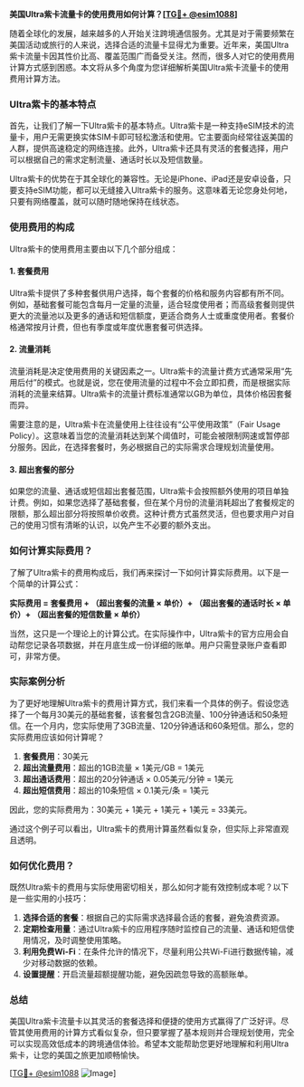 **美国Ultra紫卡流量卡的使用费用如何计算？[[TG💪+ @esim1088](https://t.me/s/esim1088)]**

随着全球化的发展，越来越多的人开始关注跨境通信服务。尤其是对于需要频繁在美国活动或旅行的人来说，选择合适的流量卡显得尤为重要。近年来，美国Ultra紫卡流量卡因其性价比高、覆盖范围广而备受关注。然而，很多人对它的使用费用计算方式感到困惑。本文将从多个角度为您详细解析美国Ultra紫卡流量卡的使用费用计算方法。

### Ultra紫卡的基本特点

首先，让我们了解一下Ultra紫卡的基本特点。Ultra紫卡是一种支持eSIM技术的流量卡，用户无需更换实体SIM卡即可轻松激活和使用。它主要面向经常往返美国的人群，提供高速稳定的网络连接。此外，Ultra紫卡还具有灵活的套餐选择，用户可以根据自己的需求定制流量、通话时长以及短信数量。

Ultra紫卡的优势在于其全球化的兼容性。无论是iPhone、iPad还是安卓设备，只要支持eSIM功能，都可以无缝接入Ultra紫卡的服务。这意味着无论您身处何地，只要有网络覆盖，就可以随时随地保持在线状态。

### 使用费用的构成

Ultra紫卡的使用费用主要由以下几个部分组成：

#### 1. 套餐费用

Ultra紫卡提供了多种套餐供用户选择，每个套餐的价格和服务内容都有所不同。例如，基础套餐可能包含每月一定量的流量，适合轻度使用者；而高级套餐则提供更大的流量池以及更多的通话和短信额度，更适合商务人士或重度使用者。套餐价格通常按月计费，但也有季度或年度优惠套餐可供选择。

#### 2. 流量消耗

流量消耗是决定使用费用的关键因素之一。Ultra紫卡的流量计费方式通常采用“先用后付”的模式。也就是说，您在使用流量的过程中不会立即扣费，而是根据实际消耗的流量来结算。Ultra紫卡的流量计费标准通常以GB为单位，具体价格因套餐而异。

需要注意的是，Ultra紫卡在流量使用上往往设有“公平使用政策”（Fair Usage Policy）。这意味着当您的流量消耗达到某个阈值时，可能会被限制网速或暂停部分服务。因此，在选择套餐时，务必根据自己的实际需求合理规划流量使用。

#### 3. 超出套餐的部分

如果您的流量、通话或短信超出套餐范围，Ultra紫卡会按照额外使用的项目单独计费。例如，如果您选择了基础套餐，但在某个月份的流量消耗超出了套餐规定的限额，那么超出部分将按照单价收费。这种计费方式虽然灵活，但也要求用户对自己的使用习惯有清晰的认识，以免产生不必要的额外支出。

### 如何计算实际费用？

了解了Ultra紫卡的费用构成后，我们再来探讨一下如何计算实际费用。以下是一个简单的计算公式：

**实际费用 = 套餐费用 + （超出套餐的流量 × 单价）+ （超出套餐的通话时长 × 单价）+ （超出套餐的短信数量 × 单价）**

当然，这只是一个理论上的计算公式。在实际操作中，Ultra紫卡的官方应用会自动帮您记录各项数据，并在月底生成一份详细的账单。用户只需登录账户查看即可，非常方便。

### 实际案例分析

为了更好地理解Ultra紫卡的费用计算方式，我们来看一个具体的例子。假设您选择了一个每月30美元的基础套餐，该套餐包含2GB流量、100分钟通话和50条短信。在一个月内，您实际使用了3GB流量、120分钟通话和60条短信。那么，您的实际费用应该如何计算呢？

1. **套餐费用**：30美元
2. **超出流量费用**：超出的1GB流量 × 1美元/GB = 1美元
3. **超出通话费用**：超出的20分钟通话 × 0.05美元/分钟 = 1美元
4. **超出短信费用**：超出的10条短信 × 0.1美元/条 = 1美元

因此，您的实际费用为：30美元 + 1美元 + 1美元 + 1美元 = 33美元。

通过这个例子可以看出，Ultra紫卡的费用计算虽然看似复杂，但实际上非常直观且透明。

### 如何优化费用？

既然Ultra紫卡的费用与实际使用密切相关，那么如何才能有效控制成本呢？以下是一些实用的小技巧：

1. **选择合适的套餐**：根据自己的实际需求选择最合适的套餐，避免浪费资源。
2. **定期检查用量**：通过Ultra紫卡的应用程序随时监控自己的流量、通话和短信使用情况，及时调整使用策略。
3. **利用免费Wi-Fi**：在条件允许的情况下，尽量利用公共Wi-Fi进行数据传输，减少对移动数据的依赖。
4. **设置提醒**：开启流量超额提醒功能，避免因疏忽导致的高额账单。

### 总结

美国Ultra紫卡流量卡以其灵活的套餐选择和便捷的使用方式赢得了广泛好评。尽管其使用费用的计算方式看似复杂，但只要掌握了基本规则并合理规划使用，完全可以实现高效低成本的跨境通信体验。希望本文能帮助您更好地理解和利用Ultra紫卡，让您的美国之旅更加顺畅愉快。

[[TG💪+ @esim1088](https://t.me/s/esim1088) ![Image](https://i.postimg.cc/4NQfJmqS/Snipaste-2025-05-13-00-14-12.png)]